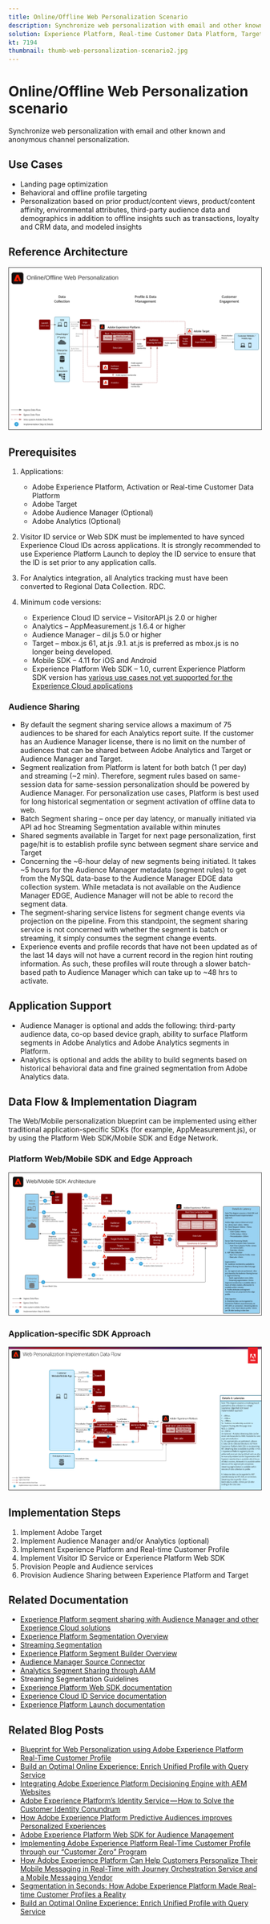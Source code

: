 ```yaml
---
title: Online/Offline Web Personalization Scenario
description: Synchronize web personalization with email and other known and anonymous channel personalization.
solution: Experience Platform, Real-time Customer Data Platform, Target, Audience Manager, Analytics, Experience Cloud Services, Data Collection
kt: 7194
thumbnail: thumb-web-personalization-scenario2.jpg
---
```


# Online/Offline Web Personalization scenario

Synchronize web personalization with email and other known and anonymous channel personalization.

## Use Cases

* Landing page optimization
* Behavioral and offline profile targeting
* Personalization based on prior product/content views, product/content affinity, environmental attributes, third-party audience data and demographics in addition to offline insights such as transactions, loyalty and CRM data, and modeled insights

## Reference Architecture

<img src="assets/onoff.svg" alt="Reference architecture for the Online/Offline Web Personalization scenario" style="border:1px solid #4a4a4a" />

## Prerequisites

1. Applications:

    * Adobe Experience Platform, Activation or Real-time Customer Data Platform
    * Adobe Target
    * Adobe Audience Manager (Optional)
    * Adobe Analytics (Optional)

1. Visitor ID service or Web SDK must be implemented to have synced Experience Cloud IDs across applications. It is strongly recommended to use Experience Platform Launch to deploy the ID service to ensure that the ID is set prior to any application calls.

1. For Analytics integration, all Analytics tracking must have been converted to Regional Data Collection. RDC.

1. Minimum code versions:

    * Experience Cloud ID service – VisitorAPI.js 2.0 or higher
    * Analytics – AppMeasurement.js 1.6.4 or higher
    * Audience Manager – dil.js 5.0 or higher
    * Target – mbox.js 61, at.js .9.1. at.js is preferred as mbox.js is no longer being developed.
    * Mobile SDK – 4.11 for iOS and Android
    * Experience Platform Web SDK – 1.0, current Experience Platform SDK version has [various use cases not yet supported for the Experience Cloud applications](https://github.com/adobe/alloy/projects/5)

### Audience Sharing

* By default the segment sharing service allows a maximum of 75 audiences to be shared for each Analytics report suite. If the customer has an Audience Manager license, there is no limit on the number of audiences that can be shared between Adobe Analytics and Target or Audience Manager and Target.
* Segment realization from Platform is latent for both batch (1 per day) and streaming (~2 min). Therefore, segment rules based on same-session data for same-session personalization should be powered by Audience Manager. For personalization use cases, Platform is best used for long historical segmentation or segment activation of offline data to web.
* Batch Segment sharing – once per day latency, or manually initiated via API ad hoc Streaming Segmentation available within minutes
* Shared segments available in Target for next page personalization, first page/hit is to establish profile sync between segment share service and Target
* Concerning the ~6-hour delay of new segments being initiated. It takes ~5 hours for the Audience Manager metadata (segment rules) to get from the MySQL data-base to the Audience Manager EDGE data collection system. While metadata is not available on the Audience Manager EDGE, Audience Manager will not be able to record the segment data.
* The segment-sharing service listens for segment change events via projection on the pipeline. From this standpoint, the segment sharing service is not concerned with whether the segment is batch or streaming, it simply consumes the segment change events.
* Experience events and profile records that have not been updated as of the last 14 days will not have a current record in the region hint routing information. As such, these profiles will route through a slower batch-based path to Audience Manager which can take up to ~48 hrs to activate.

## Application Support

* Audience Manager is optional and adds the following: third-party audience data, co-op based device graph, ability to surface Platform segments in Adobe Analytics and Adobe Analytics segments in Platform.
* Analytics is optional and adds the ability to build segments based on historical behavioral data and fine grained segmentation from Adobe Analytics data.

## Data Flow & Implementation Diagram

The Web/Mobile personalization blueprint can be implemented using either traditional application-specific SDKs (for example, AppMeasurement.js), or by using the Platform Web SDK/Mobile SDK and Edge Network.

### Platform Web/Mobile SDK and Edge Approach

<img src="assets/websdkflow.png" alt="Reference architecture for the Platform Web SDK/Mobile SDK and Edge Network Approach" style="border:1px solid #4a4a4a" />


### Application-specific SDK Approach

<img src="assets/appsdkflow.png" alt="Reference architecture for the Application-specific SDK Approach" style="border:1px solid #4a4a4a" />

## Implementation Steps

1.  Implement Adobe Target
1.  Implement Audience Manager and/or Analytics (optional)
1.  Implement Experience Platform and Real-time Customer Profile
1.  Implement Visitor ID Service or Experience Platform Web SDK
1.  Provision People and Audience services
1.  Provision Audience Sharing between Experience Platform and Target

## Related Documentation

* [Experience Platform segment sharing with Audience Manager and other Experience Cloud solutions](https://experienceleague.adobe.com/docs/audience-manager/user-guide/implementation-integration-guides/integration-experience-platform/aam-aep-audience-sharing.html)
* [Experience Platform Segmentation Overview](https://experienceleague.adobe.com/docs/experience-platform/segmentation/home.html)
* [Streaming Segmentation](https://experienceleague.adobe.com/docs/experience-platform/segmentation/api/streaming-segmentation.html)
* [Experience Platform Segment Builder Overview](https://experienceleague.adobe.com/docs/experience-platform/segmentation/ui/overview.html)
* [Audience Manager Source Connector](https://experienceleague.adobe.com/docs/experience-platform/sources/connectors/adobe-applications/audience-manager.html)
* [Analytics Segment Sharing through AAM](https://experienceleague.adobe.com/docs/analytics/components/segmentation/segmentation-workflow/seg-publish.html)
* Streaming Segmentation Guidelines
* [Experience Platform Web SDK documentation](https://experienceleague.adobe.com/docs/experience-platform/edge/home.html)
* [Experience Cloud ID Service documentation](https://experienceleague.adobe.com/docs/id-service/using/home.html)
* [Experience Platform Launch documentation](https://experienceleague.adobe.com/docs/launch/using/home.html)

## Related Blog Posts

* [Blueprint for Web Personalization using Adobe Experience Platform Real-Time Customer Profile](https://medium.com/adobetech/blueprint-for-web-personalization-using-adobe-experience-platform-real-time-customer-profile-fef2ce7a4b2f)
* [Build an Optimal Online Experience: Enrich Unified Profile with Query Service](https://medium.com/adobetech/build-an-optimal-online-experience-enrich-unified-profile-with-query-service-8027c196ab33)
* [Integrating Adobe Experience Platform Decisioning Engine with AEM Websites](https://jaeness.medium.com/integrating-adobe-experience-platform-decisioning-engine-with-aem-websites-9c222acd12e2)
* [Adobe Experience Platform’s Identity Service — How to Solve the Customer Identity Conundrum](https://medium.com/adobetech/adobe-experience-platforms-identity-service-how-to-solve-the-customer-identity-conundrum-f95e22d16ea9)
* [How Adobe Experience Platform Predictive Audiences improves Personalized Experiences](https://medium.com/adobetech/how-adobe-experience-platform-predictive-audiences-improves-personalized-experiences-1f75a60cb7a3)
* [Adobe Experience Platform Web SDK for Audience Management](https://medium.com/adobetech/adobe-experience-platform-web-sdk-for-audience-management-751fa6d063bc)
* [Implementing Adobe Experience Platform Real-Time Customer Profile through our “Customer Zero” Program](https://medium.com/adobetech/implementing-adobe-experience-platform-real-time-customer-profile-through-our-customer-zero-32e7cd952896)
* [How Adobe Experience Platform Can Help Customers Personalize Their Mobile Messaging in Real-Time with Journey Orchestration Service and a Mobile Messaging Vendor](https://medium.com/adobetech/how-adobe-experience-platform-helped-a-client-personalize-their-mobile-messaging-in-real-time-with-7d634aefa098)
* [Segmentation in Seconds: How Adobe Experience Platform Made Real-time Customer Profiles a Reality](https://medium.com/adobetech/segmentation-in-seconds-how-adobe-experience-platform-made-real-time-customer-profiles-a-reality-a7a8552b0847)
* [Build an Optimal Online Experience: Enrich Unified Profile with Query Service](https://medium.com/adobetech/build-an-optimal-online-experience-enrich-unified-profile-with-query-service-8027c196ab33)


